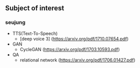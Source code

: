 ## Subject of interest 

### seujung

- TTS(Text-To-Speech)
   - [deep voice 3] (https://arxiv.org/pdf/1710.07654.pdf)
- GAN
   - CycleGAN (https://arxiv.org/pdf/1703.10593.pdf)
- QA
   - relational network (https://arxiv.org/pdf/1706.01427.pdf)


